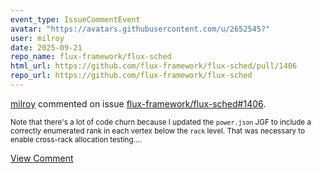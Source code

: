 ```yaml
---
event_type: IssueCommentEvent
avatar: "https://avatars.githubusercontent.com/u/2652545?"
user: milroy
date: 2025-09-21
repo_name: flux-framework/flux-sched
html_url: https://github.com/flux-framework/flux-sched/pull/1406
repo_url: https://github.com/flux-framework/flux-sched
---
```


<a href='https://github.com/milroy' target='_blank'>milroy</a> commented on issue <a href='https://github.com/flux-framework/flux-sched/pull/1406' target='_blank'>flux-framework/flux-sched#1406</a>.

<small>Note that there's a lot of code churn because I updated the `power.json` JGF to include a correctly enumerated rank in each vertex below the `rack` level. That was necessary to enable cross-rack allocation testing....</small>

<a href='https://github.com/flux-framework/flux-sched/pull/1406' target='_blank'>View Comment</a>